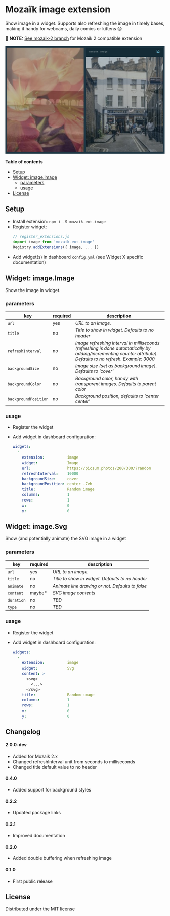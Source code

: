 # Mozaïk image extension

Show image in a widget. Supports also refreshing the image in timely bases, making it handy for webcams, daily comics or kittens 😊

📢  **NOTE:** [See mozaik-2 branch](https://github.com/juhamust/mozaik-ext-image/tree/mozaik-2) for Mozaik 2 compatible extension

![preview](https://raw.githubusercontent.com/juhamust/mozaik-ext-image/mozaik-2/preview.png)

**Table of contents**
<!-- MarkdownTOC depth=0 autolink=true bracket=round -->

- [Setup](#setup)
- [Widget: image.image](#widget-imageimage)
  - [parameters](#parameters)
  - [usage](#usage)
- [License](#license)

<!-- /MarkdownTOC -->

## Setup

- Install extension: `npm i -S mozaik-ext-image`
- Register widget:
  ```js
  // register_extensions.js
  import image from 'mozaik-ext-image'
  Registry.addExtensions({ image, ... })
  ```
- Add widget(s) in dashboard `config.yml` (see Widget X specific documentation)

## Widget: image.Image

Show the image in widget.

### parameters

key                   | required | description
----------------------|----------|---------------
`url`                 | yes      | *URL to an image.*
`title`               | no       | *Title to show in widget. Defaults to no header*
`refreshInterval`     | no       | *Image refreshing interval in milliseconds (refreshing is done automatically by adding/incrementing counter attribute). Defaults to no refresh. Example: 3000*
`backgroundSize`      | no       | *Image size (set as background image). Defaults to 'cover'*
`backgroundColor`     | no       | *Background color, handy with transparent images. Defaults to parent color*
`backgroundPosition`  | no       | *Background position, defaults to 'center center'*

### usage

- Register the widget
- Add widget in dashboard configuration:

  ```yml
  widgets:
    -
      extension:          image
      widget:             Image
      url:                https://picsum.photos/200/300/?random
      refreshInterval:    10000
      backgroundSize:     cover
      backgroundPosition: center -7vh
      title:              Random image
      columns:            1
      rows:               1
      x:                  0
      y:                  0
  ```


## Widget: image.Svg

Show (and potentially animate) the SVG image in a widget

### parameters

key                   | required      | description
----------------------|---------------|---------------
`url`                 | yes           | *URL to an image.*
`title`               | no            | *Title to show in widget. Defaults to no header*
`animate`               | no            | *Animate line drawing or not. Defaults to false*
`content`             | maybe*        | *SVG image contents*
`duration`             | no        | *TBD*
`type`             | no        | *TBD*


### usage

- Register the widget
- Add widget in dashboard configuration:

  ```yml
  widgets:
    -
      extension:          image
      widget:             Svg
      content: >
        <svg>
          <...>
        </svg>
      title:              Random image
      columns:            1
      rows:               1
      x:                  0
      y:                  0
  ```

## Changelog

#### 2.0.0-dev

- Added for Mozaik 2.x
- Changed refreshInterval unit from seconds to milliseconds
- Changed title default value to no header

#### 0.4.0

- Added support for background styles

#### 0.2.2

- Updated package links

#### 0.2.1

- Improved documentation

#### 0.2.0

- Added double buffering when refreshing image

#### 0.1.0

- First public release

## License

Distributed under the MIT license
